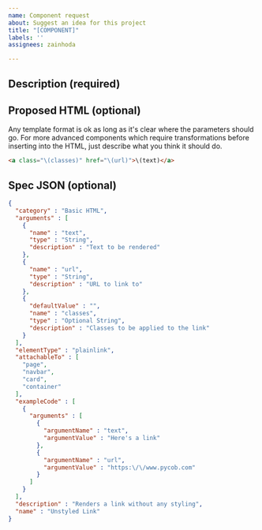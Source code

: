 ```yaml
---
name: Component request
about: Suggest an idea for this project
title: "[COMPONENT]"
labels: ''
assignees: zainhoda

---
```


## Description (required) 

## Proposed HTML (optional)
Any template format is ok as long as it's clear where the parameters should go. For more advanced components which require transformations before inserting into the HTML, just describe what you think it should do.
```html
<a class="\(classes)" href="\(url)">\(text)</a>
```

## Spec JSON (optional)
```json
{
  "category" : "Basic HTML",
  "arguments" : [
    {
      "name" : "text",
      "type" : "String",
      "description" : "Text to be rendered"
    },
    {
      "name" : "url",
      "type" : "String",
      "description" : "URL to link to"
    },
    {
      "defaultValue" : "",
      "name" : "classes",
      "type" : "Optional String",
      "description" : "Classes to be applied to the link"
    }
  ],
  "elementType" : "plainlink",
  "attachableTo" : [
    "page",
    "navbar",
    "card",
    "container"
  ],
  "exampleCode" : [
    {
      "arguments" : [
        {
          "argumentName" : "text",
          "argumentValue" : "Here's a link"
        },
        {
          "argumentName" : "url",
          "argumentValue" : "https:\/\/www.pycob.com"
        }
      ]
    }
  ],
  "description" : "Renders a link without any styling",
  "name" : "Unstyled Link"
}
```
